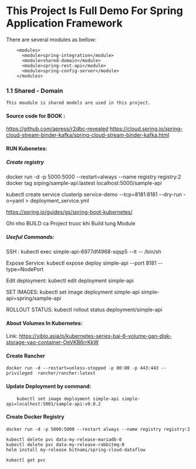 # This Project Is Full Demo For Spring Application Framework

There are several modules as bellow: 
```aidl
    <modules>
      <module>spring-integration</module>
      <module>shared-domain</module>
      <module>spring-rest-api</module>
      <module>spring-config-server</module>
    </modules>
```

### 1.1 Shared - Domain
    This moudule is shared models are used in this project.

#### Source code for BOOK : 
https://github.com/apress/r2dbc-revealed
https://cloud.spring.io/spring-cloud-stream-binder-kafka/spring-cloud-stream-binder-kafka.html


#### RUN Kubenetes:
##### Create registry
docker run -d -p 5000:5000 --restart=always --name registry registry:2
docker tag srping/sample-api:lastest localhost:5000/sample-api


kubectl create service clusterip service-demo --tcp=8181:8181 --dry-run -o=yaml > deployment_service.yml

https://spring.io/guides/gs/spring-boot-kubernetes/


Ghi nho BUILD ca Project truoc khi Build tung Module


##### Useful Commands:

SSH :  kubectl exec simple-api-6977df4968-sqsp5  --it -- /bin/sh

Expose Service: kubectl expose deploy simple-api --port 8181 --type=NodePort

Edit deployment: kubectl edit  deployment simple-api

SET IMAGES:  kubectl set image deployment simple-api simple-api=spring/sample-api

ROLLOUT STATUS: kubectl rollout status deployment/simple-api


#### About Volumes In Kubernetes:
Link: https://viblo.asia/p/kubernetes-series-bai-6-volume-gan-disk-storage-vao-container-OeVKB6rrKkW

#### Create Rancher
```
docker run -d --restart=unless-stopped -p 80:80 -p 443:443 --privileged  rancher/rancher:latest
```
#### Update Deployment by command:
```
    kubectl set image deployment simple-api simple-api=localhost:5001/sample-api:v0.0.2
```

#### Create Docker Registry
```
docker run -d -p 5000:5000 --restart always --name registry registry:2
```


```aidl
kubectl delete pvc data-my-release-mariadb-0
kubectl delete pvc data-my-release-rabbitmq-0
helm install my-release bitnami/spring-cloud-dataflow

kubectl get pvc





```